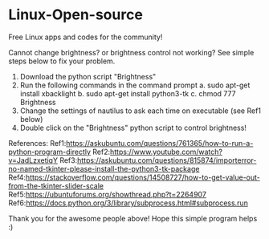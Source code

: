 # Linux-Open-source
Free Linux apps and codes for the community!

Cannot change brightness? or brightness control not working? See simple steps below to fix your problem.

1. Download the python script "Brightness"
2. Run the following commands in the command prompt
  a. sudo apt-get install xbacklight
  b. sudo apt-get install python3-tk
  c. chmod 777 Brightness
3. Change the settings of nautilus to ask each time on executable (see Ref1 below)
4. Double click on the "Brightness" python script to control brightness!

References:
Ref1:https://askubuntu.com/questions/761365/how-to-run-a-python-program-directly
Ref2:https://www.youtube.com/watch?v=JadLzxetiqY
Ref3:https://askubuntu.com/questions/815874/importerror-no-named-tkinter-please-install-the-python3-tk-package
Ref4:https://stackoverflow.com/questions/14508727/how-to-get-value-out-from-the-tkinter-slider-scale
Ref5:https://ubuntuforums.org/showthread.php?t=2264907
Ref6:https://docs.python.org/3/library/subprocess.html#subprocess.run

Thank you for the awesome people above! Hope this simple program helps :)
